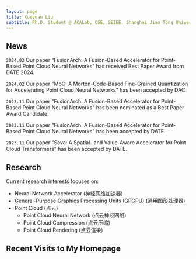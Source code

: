 ```yaml
---
layout: page
title: Xueyuan Liu
subtitle: Ph.D. Student @ ACALab, CSE, SEIEE, Shanghai Jiao Tong University
---
```


News
-----------
`2024.03` Our paper “FusionArch: A Fusion-Based Accelerator for Point-Based Point Cloud Neural Networks” has received Best Paper Award from DATE 2024.

`2024.02` Our paper "MoC: A Morton-Code-Based Fine-Grained Quantization for Accelerating Point Cloud Neural Networks" has been accepted by DAC.

`2023.11` Our paper "FusionArch: A Fusion-Based Accelerator for Point-Based Point Cloud Neural Networks" has been nominated as a Best Paper Award Candidate.

`2023.11` Our paper "FusionArch: A Fusion-Based Accelerator for Point-Based Point Cloud Neural Networks" has been accepted by DATE.

`2023.11` Our paper "Sava: A Spatial- and Value-Aware Accelerator for Point Cloud Transformers" has been accepted by DATE.


Research
-----------
Current research interests focuses on:

- Neural Network Accelerator (神经网络加速器)
- General-Purpose Graphics Processing Units (GPGPU) (通用图形处理器)
- Point Cloud (点云)
    - Point Cloud Neural Network (点云神经网络)
    - Point Cloud Compression (点云压缩)
    - Point Cloud Rendering (点云渲染)


Recent Visits to My Homepage
-----------

<script type="text/javascript" id="mapmyvisitors" src="//mapmyvisitors.com/map.js?d=5ENQSBXjifLu7lCkdtYYudnNro5b6HDmspd3MPzU4Sk&cl=ffffff&w=a"></script>